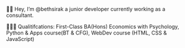 ✌🏽 Hey, I’m @bethsirak a junior developer currently working as a consultant. 

👩🏽‍💻 Qualitifcations: First-Class BA(Hons) Economics with Psychology, Python & Apps course(BT & CFG), WebDev course (HTML, CSS & JavaScript)
<!---
bethsirak/bethsirak is a ✨ special ✨ repository because its `README.md` (this file) appears on your GitHub profile.
You can click the Preview link to take a look at your changes.
--->
